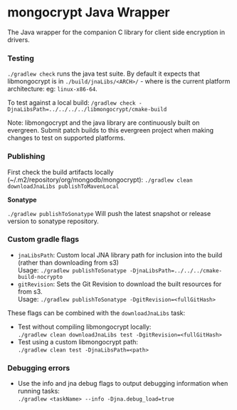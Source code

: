 # mongocrypt Java Wrapper #
The Java wrapper for the companion C library for client side encryption in drivers.

### Testing ###
`./gradlew check` runs the java test suite. By default it expects that libmongocrypt is in `./build/jnaLibs/<ARCH>/` - where <ARCH> is the current platform architecture: eg: `linux-x86-64`.

To test against a local build:
`/gradlew check -DjnaLibsPath=../../../../libmongocrypt/cmake-build`

Note: libmongocrypt and the java library are continuously built on evergreen. Submit patch builds to this evergreen project when making changes to test on supported platforms.

### Publishing ####

First check the build artifacts locally (~/.m2/repository/org/mongodb/mongocrypt): `./gradlew clean downloadJnaLibs publishToMavenLocal`

**Sonatype**

`./gradlew publishToSonatype`
Will push the latest snapshot or release version to sonatype repository.

### Custom gradle flags ###

* `jnaLibsPath`: Custom local JNA library path for inclusion into the build (rather than downloading from s3)<br>
  Usage: `./gradlew publishToSonatype -DjnaLibsPath=../../../cmake-build-nocrypto`
* `gitRevision`: Sets the Git Revision to download the built resources for from s3.<br>
  Usage: `./gradlew publishToSonatype -DgitRevision=<fullGitHash>`

These flags can be combined with the `downloadJnaLibs` task:
 
* Test without compiling libmongocrypt locally:<br> `./gradlew clean downloadJnaLibs test -DgitRevision=<fullGitHash>`
* Test using a custom libmongocrypt path:<br> `./gradlew clean test -DjnaLibsPath=<path>`


### Debugging errors ###

* Use the info and jna debug flags to output debugging information when running tasks:<br> `./gradlew <taskName> --info -Djna.debug_load=true`
